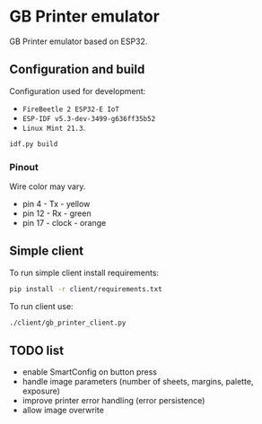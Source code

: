 # GB Printer emulator

GB Printer emulator based on ESP32.

## Configuration and build

Configuration used for development:

- `FireBeetle 2 ESP32-E IoT`
- `ESP-IDF v5.3-dev-3499-g636ff35b52`
- `Linux Mint 21.3`.

```bash
idf.py build
```

### Pinout

Wire color may vary.

- pin 4 - Tx - yellow
- pin 12 - Rx - green
- pin 17 - clock - orange

## Simple client

To run simple client install requirements:

```bash
pip install -r client/requirements.txt
```

To run client use:

```bash
./client/gb_printer_client.py
```

## TODO list

- enable SmartConfig on button press
- handle image parameters (number of sheets, margins, palette, exposure)
- improve printer error handling (error persistence)
- allow image overwrite